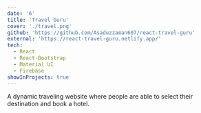 ```yaml
---
date: '6'
title: 'Travel Guru'
cover: './travel.png'
github: 'https://github.com/Asaduzzaman607/react-travel-guru'
external: 'https://react-travel-guru.netlify.app/'
tech:
  - React
  - React-Bootstrap
  - Material UI
  - Firebase
showInProjects: true
---
```


A dynamic traveling website where people are able to select their destination and book a hotel.